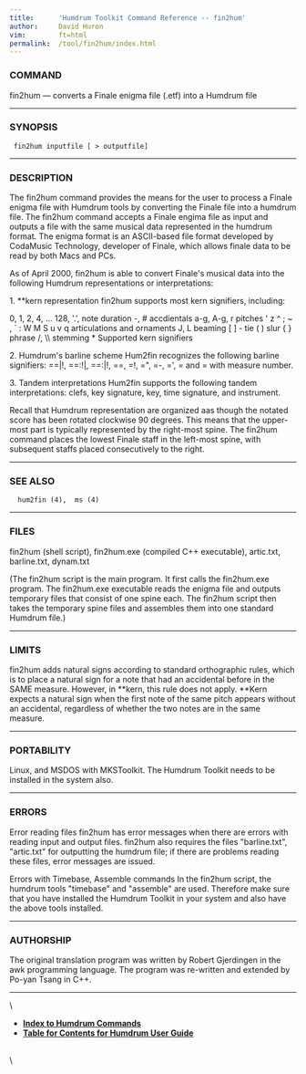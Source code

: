 ```yaml
---
title:		'Humdrum Toolkit Command Reference -- fin2hum'
author:		David Huron
vim:		ft=html
permalink:	/tool/fin2hum/index.html
---
```


### COMMAND

<span class="tool">fin2hum</span> &mdash; converts a Finale enigma file (.etf) into a Humdrum file

------------------------------------------------------------------------

### SYNOPSIS

` fin2hum inputfile [ > outputfile]`

------------------------------------------------------------------------

### DESCRIPTION

The <span class="tool">fin2hum</span> command provides the means for the user to process a
Finale enigma file with Humdrum tools by converting the Finale file into
a humdrum file. The <span class="tool">fin2hum</span> command accepts a Finale engima file as
input and outputs a file with the same musical data represented in the
humdrum format. The enigma format is an ASCII-based file format
developed by CodaMusic Technology, developer of Finale, which allows
finale data to be read by both Macs and PCs.

As of April 2000, <span class="tool">fin2hum</span> is able to convert Finale's musical data
into the following Humdrum representations or interpretations:

1\. \*\*kern representation <span class="tool">fin2hum</span> supports most kern signifiers,
including:

0, 1, 2, 4, \... 128, \'.\', note duration -, \# accdientals a-g, A-g, r
pitches \' z \^ ; \~ , \` : W M S u v q articulations and ornaments J, L
beaming \[ \] - tie ( ) slur { } phrase /, \\\\ stemming \* Supported
kern signifiers

2\. Humdrum's barline scheme Hum2fin recognizes the following barline
signifiers: ==\|!, ==:!\|, ==:\|!, ==, =!, =\", =-, =\', = and = with
measure number.

3\. Tandem interpretations Hum2fin supports the following tandem
interpretations: clefs, key signature, key, time signature, and
instrument.

Recall that Humdrum representation are organized aas though the notated
score has been rotated clockwise 90 degrees. This means that the
upper-most part is typically represented by the right-most spine. The
<span class="tool">fin2hum</span> command places the lowest Finale staff in the left-most
spine, with subsequent staffs placed consecutively to the right.

------------------------------------------------------------------------

### SEE ALSO

`  hum2fin (4),  ms (4)`

------------------------------------------------------------------------

### FILES

fin2hum (shell script), fin2hum.exe (compiled C++ executable),
artic.txt, barline.txt, dynam.txt

(The fin2hum script is the main program. It first calls the fin2hum.exe
program. The fin2hum.exe executable reads the enigma file and outputs
temporary files that consist of one spine each. The fin2hum script then
takes the temporary spine files and assembles them into one standard
Humdrum file.)

------------------------------------------------------------------------

### LIMITS

<span class="tool">fin2hum</span> adds natural signs according to standard orthographic rules,
which is to place a natural sign for a note that had an accidental
before in the SAME measure. However, in \*\*kern, this rule does not
apply. \*\*Kern expects a natural sign when the first note of the same
pitch appears without an accidental, regardless of whether the two notes
are in the same measure.

------------------------------------------------------------------------

### PORTABILITY

Linux, and MSDOS with MKSToolkit. The Humdrum Toolkit needs to be
installed in the system also.

------------------------------------------------------------------------

### ERRORS

Error reading files <span class="tool">fin2hum</span> has error messages when there are errors
with reading input and output files. <span class="tool">fin2hum</span> also requires the files
\"barline.txt\", \"artic.txt\" for outputting the humdrum file; if there
are problems reading these files, error messages are issued.

Errors with Timebase, Assemble commands In the <span class="tool">fin2hum</span> script, the
humdrum tools \"timebase\" and \"assemble\" are used. Therefore make
sure that you have installed the Humdrum Toolkit in your system and also
have the above tools installed.

------------------------------------------------------------------------

### AUTHORSHIP

The original translation program was written by Robert Gjerdingen in the
awk programming language. The program was re-written and extended by
Po-yan Tsang in C++.

------------------------------------------------------------------------

\

-   [**Index to Humdrum Commands**](../commands.toc.html)
-   [**Table for Contents for Humdrum User Guide**](../guide.toc.html)

\
\
